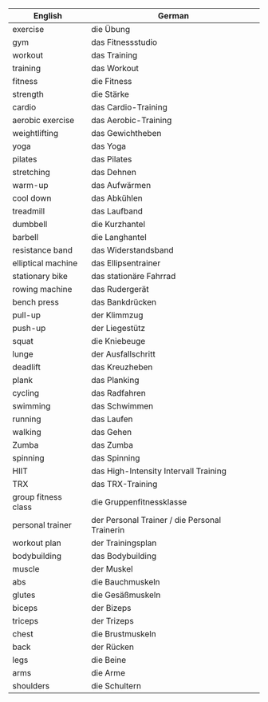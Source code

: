 
| English             | German                                        |
| ------------------- | --------------------------------------------- |
| exercise            | die Übung                                     |
| gym                 | das Fitnessstudio                             |
| workout             | das Training                                  |
| training            | das Workout                                   |
| fitness             | die Fitness                                   |
| strength            | die Stärke                                    |
| cardio              | das Cardio-Training                           |
| aerobic exercise    | das Aerobic-Training                          |
| weightlifting       | das Gewichtheben                              |
| yoga                | das Yoga                                      |
| pilates             | das Pilates                                   |
| stretching          | das Dehnen                                    |
| warm-up             | das Aufwärmen                                 |
| cool down           | das Abkühlen                                  |
| treadmill           | das Laufband                                  |
| dumbbell            | die Kurzhantel                                |
| barbell             | die Langhantel                                |
| resistance band     | das Widerstandsband                           |
| elliptical machine  | das Ellipsentrainer                           |
| stationary bike     | das stationäre Fahrrad                        |
| rowing machine      | das Rudergerät                                |
| bench press         | das Bankdrücken                               |
| pull-up             | der Klimmzug                                  |
| push-up             | der Liegestütz                                |
| squat               | die Kniebeuge                                 |
| lunge               | der Ausfallschritt                            |
| deadlift            | das Kreuzheben                                |
| plank               | das Planking                                  |
| cycling             | das Radfahren                                 |
| swimming            | das Schwimmen                                 |
| running             | das Laufen                                    |
| walking             | das Gehen                                     |
| Zumba               | das Zumba                                     |
| spinning            | das Spinning                                  |
| HIIT                | das High-Intensity Intervall Training         |
| TRX                 | das TRX-Training                              |
| group fitness class | die Gruppenfitnessklasse                      |
| personal trainer    | der Personal Trainer / die Personal Trainerin |
| workout plan        | der Trainingsplan                             |
| bodybuilding        | das Bodybuilding                              |
| muscle              | der Muskel                                    |
| abs                 | die Bauchmuskeln                              |
| glutes              | die Gesäßmuskeln                              |
| biceps              | der Bizeps                                    |
| triceps             | der Trizeps                                   |
| chest               | die Brustmuskeln                              |
| back                | der Rücken                                    |
| legs                | die Beine                                     |
| arms                | die Arme                                      |
| shoulders           | die Schultern                                 |